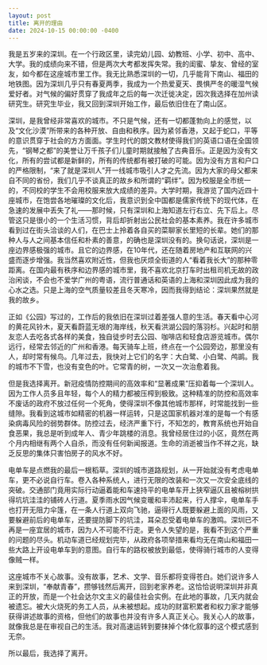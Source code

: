 ```yaml
---
layout: post
title: 离开的理由
date: 2024-10-15 00:00:00 -0400
---
```


我是五岁来的深圳。在一个行政区里，读完幼儿园、幼教班、小学、初中、高中、大学。我的成绩向来不错，但是两次大考都发挥失常。我的闺蜜、挚友、曾经的室友，如今都在这座城市里工作。我无比熟悉深圳的一切，几乎能背下南山、福田的地铁图。因为深圳几乎只有春夏两季，我成为一个热爱夏天、畏惧严冬的暖湿气候爱好者。对气候的偏好贯穿了我成年之后的每一次迁徙决定，因次我选择在加州读研究生。研究生毕业，我又回到深圳开始工作，最后依旧住在了南山区。

深圳，是我曾经非常喜欢的城市。不只是气候，还有一切都蓬勃向上的感觉，以及“文化沙漠”所带来的各种开放、自由和秩序。因为紧邻香港，又起于蛇口，平等的意识贯穿于社会的方方面面。学生时代的朗文教材使得我们的英语口语在全国领先，“钢琴之都”的美誉让万千孩子们儿童时期就接触了古典音乐。正是因为没有文化，所有的尝试都是新鲜的，所有的传统都有被打破的可能。因为没有方言和户口的严格限制，“来了就是深圳人”开一线城市吸引人才之先流。因为大家的母父都来自不同的省份，我们几乎不谈真正的故乡和所谓的“羁绊”。因为校服是全市统一的，不同校的学生不会用校服来放大成绩的差异。大学时期，我游览了国内近四十座城市，在饱尝各地璀璨的文化后，我意识到全中国都是儒家传统下的现代体，在急速的发展中丢失了礼——那时候，只有深圳和上海知道左行右立、先下后上。尽管这只是很小的一个生活习惯，背后却折射出公民社会的基本素养。我在许多城市看到过在街头洽谈的人们，在巴士上拎着各自买的菜聊家长里短的长辈。她们的那种人与人之间基本信任和朴素的善意，的确也是深圳没有的。换句话说，深圳是一座边界感极强的城市。且它的边界感，在10年代，还在随着房地产和互联网的兴盛而逐步增强。我当然喜欢附近性，但我也厌烦全街道的人“看着我长大”的那种零距离。在国内最有秩序和边界感的城市里，我不喜欢北京打车时出租司机无故的政治闲谈，不会也不爱学广州的粤语，流行普通话和英语的上海和深圳因此成为我的心水之选。只是上海的空气质量较差且冬天寒冷，因而我得到结论：深圳果然就是我的故乡。

正如《公园》写过的，工作后的我依旧在深圳过着差强人意的生活。春天看中心河的黄花风铃木，夏天看蔚蓝无垠的海岸线，秋天看洪湖公园的落羽杉。兴起时和朋友恋人去吃各式各样的美食，独自徒步时去公园、咖啡店和轻食店游览城市。偶尔远行，经常去邻近的广州和香港。每天骑车上班，终点在一个公园旁边，那里没有人，却时常有候鸟。几年过去，我快对上它们的名字：大白鹭、小白鹭、鸬鹚。我的城市不下雪，也没有变色的叶。它常青的树，一次又一次治愈着我。

但是我选择离开。新冠疫情防控期间的高效率和“显著成果”压抑着每一个深圳人。因为工作人员多且年轻，每个人的精力都被压榨到极致。这种精准的防控和高效率不废话的政府不放过任何一个死角，使得深圳不像其他城市那样，时常能找到一些缝隙。我看到这城市如精密的机器一样运转，只是这国家机器对准的是每一个有感染病毒风险的弱势群体。防控过去，经济严重下行，不知怎的，教育系统也开始自食恶果，我总是听到成年人、青少年跳楼的消息。我曾经居住过的小区，竟然在两个月内相继有两个人自杀，而没有任何新闻报道。生命的消逝被当作不祥之兆，缺乏反思的集体只害怕房子的风水不好。

电单车是点燃我的最后一根稻草。深圳的城市道路规划，从一开始就没有考虑电单车，更不必说自行车。卷入各种系统人，进行无限的改装和一次又一次安全底线的突破。交通部门竟用实际行动逼着能和车速持平的电单车开上狭窄逼仄且被榕树拱得坑坑洼洼的铺砖人行道。夏季雨水因气候变暖和丰沛起来，行人撑伞，电单车手也打开无阻力伞篷，在一条人行道上双向飞驰，逼得行人既要躲避上面的风雨，又要躲避前后的电单车，还要提防脚下的坑洼，耳朵忍受着电单车的激鸣。深圳已不再是一座宜居的城市，因为人不可能不行走。更令人失望的是，我看不到这个严重的问题的尽头。机动车道已经规划完毕，从政府各项举措来看均无在南山和福田一些大路上开设电单车到的意图。自行车的路权被放到最低，使得骑行城市的人变得像贼一样。

这座城市不关心故事。没有故事，艺术、文学、音乐都将变得苍白。她们说许多人来到深圳，“奉献青春”，攒够钱然后离开，回到老家养老。这恰恰说明深圳并非真正的开放，而是一个社会达尔文主义的最佳社会实例。在此地的事故，几天内就会被遗忘。被大火烧死的务工人员，从未被想起。成功的财富积累者和权力家才能够获得讲述故事的资格，但他们的故事也并没有许多人真正关心。我关心人的故事，就像我总是在审视自己的生活。我对高速运转到要抹掉个体化叙事的这个模式感到无奈。

所以最后，我选择了离开。

